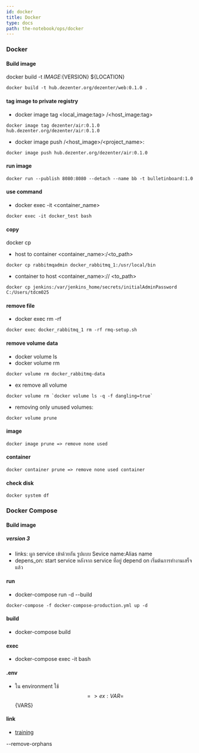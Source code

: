 ```yaml
---
id: docker
title: Docker
type: docs
path: the-notebook/ops/docker
---
```


### Docker

#### Build image

docker build -t ${IMAGE}:${VERSION} \${LOCATION}

```
docker build -t hub.dezenter.org/dezenter/web:0.1.0 .
```

#### tag image to private registry

- docker image tag <local_image:tag> <host>/<host_image:tag>

```
docker image tag dezenter/air:0.1.0 hub.dezenter.org/dezenter/air:0.1.0
```

- docker image push <host>/<host_image>/<project_name>:<tag>

```
docker image push hub.dezenter.org/dezenter/air:0.1.0
```

#### run image

```
docker run --publish 8080:8080 --detach --name bb -t bulletinboard:1.0
```

#### use command

- docker exec -it <container_name> <command>

```
docker exec -it docker_test bash
```

#### copy

docker cp

- host to container <file> <container_name>:/<to_path>

```
docker cp rabbitmqadmin docker_rabbitmq_1:/usr/local/bin
```

- container to host <container_name>:/<path>/<file> <to_path>

```
docker cp jenkins:/var/jenkins_home/secrets/initialAdminPassword C:/Users/tdcm025
```

#### remove file

- docker exec <container-name> rm -rf <file>

```
docker exec docker_rabbitmq_1 rm -rf rmq-setup.sh
```

#### remove volume data

- docker volume ls
- docker volume rm <name>

```
docker volume rm docker_rabbitmq-data
```

- ex remove all volume

```
docker volume rm `docker volume ls -q -f dangling=true`
```

- removing only unused volumes:

```
docker volume prune
```

#### image

```
docker image prune => remove none used
```

#### container

```
docker container prune => remove none used container
```

#### check disk

```
docker system df
```

### Docker Compose

#### Build image

##### version 3

- links: ผูก service เข้าด้วยกัน รูปแบบ Sevice name:Alias name
- depens_on: start service หลังจาก service ที่อยู่ depend on เริ่มต้นการทำงานเสร็จแล้ว

#### run

- docker-compose run -d --build

```
docker-compose -f docker-compose-production.yml up -d
```

#### build

- docker-compose build

#### exec

- docker-compose exec -it <name> bash

#### .env

- ใน environment ใช้ $$ => ex: VAR=$${VARS}

#### link

- [training](https://training.play-with-docker.com)

--remove-orphans
